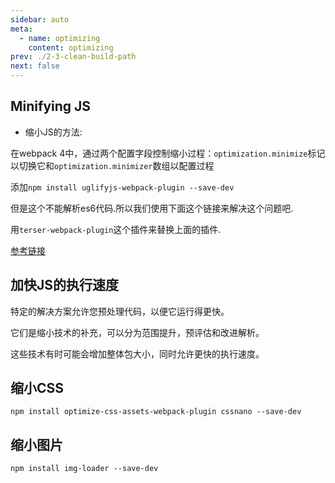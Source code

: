 ```yaml
---
sidebar: auto
meta:
  - name: optimizing
    content: optimizing
prev: ./2-3-clean-build-path
next: false
---
```

## Minifying JS
- 缩小JS的方法:

在webpack 4中，通过两个配置字段控制缩小过程：`optimization.minimize`标记以切换它和`optimization.minimizer`数组以配置过程

添加`npm install uglifyjs-webpack-plugin --save-dev`

但是这个不能解析es6代码.所以我们使用下面这个链接来解决这个问题吧.

用`terser-webpack-plugin`这个插件来替换上面的插件.

[参考链接](https://github.com/numb86/boilerplate-vue/pull/2/commits/95fc8cb2f764817b7348f1056c8c2c79a72a678e)

## 加快JS的执行速度

特定的解决方案允许您预处理代码，以便它运行得更快。

它们是缩小技术的补充，可以分为范围提升，预评估和改进解析。

这些技术有时可能会增加整体包大小，同时允许更快的执行速度。

## 缩小CSS

`npm install optimize-css-assets-webpack-plugin cssnano --save-dev`

## 缩小图片
`npm install img-loader --save-dev`

